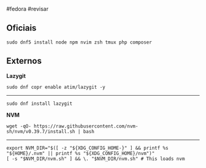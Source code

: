 #fedora #revisar 

## Oficiais

```
sudo dnf5 install node npm nvim zsh tmux php composer
```

## Externos

**Lazygit**
```shell
sudo dnf copr enable atim/lazygit -y
```
---
```shell
sudo dnf install lazygit
```

**NVM**
```shell
wget -qO- https://raw.githubusercontent.com/nvm-sh/nvm/v0.39.7/install.sh | bash
```
---
```shell
export NVM_DIR="$([ -z "${XDG_CONFIG_HOME-}" ] && printf %s "${HOME}/.nvm" || printf %s "${XDG_CONFIG_HOME}/nvm")"
[ -s "$NVM_DIR/nvm.sh" ] && \. "$NVM_DIR/nvm.sh" # This loads nvm
```
